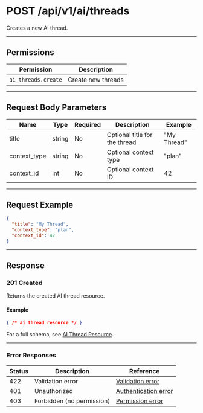 # POST /api/v1/ai/threads

Creates a new AI thread.


---

## Permissions
| Permission        | Description                |
|-------------------|---------------------------|
| `ai_threads.create` | Create new threads        |

---

## Request Body Parameters
| Name        | Type   | Required | Description                                 | Example         |
|-------------|--------|----------|---------------------------------------------|-----------------|
| title       | string | No       | Optional title for the thread               | "My Thread"     |
| context_type | string | No       | Optional context type                        | "plan"          |
| context_id   | int    | No       | Optional context ID                          | 42              |

---

## Request Example
```json
{
  "title": "My Thread",
  "context_type": "plan",
  "context_id": 42
}
```

---

## Response

### 201 Created
Returns the created AI thread resource.

#### Example
```json
{ /* ai thread resource */ }
```

For a full schema, see [AI Thread Resource](ai_thread_resource.md).

---

### Error Responses
| Status | Description                | Reference                                      |
|--------|----------------------------|------------------------------------------------|
| 422    | Validation error           | [Validation error](../../_globals/validation-errors.md) |
| 401    | Unauthorized               | [Authentication error](../../_globals/authentication-errors.md) |
| 403    | Forbidden (no permission)  | [Permission error](../../_globals/permission-errors.md) |
